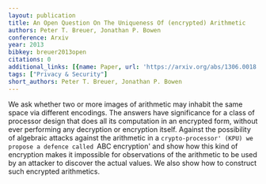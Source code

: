 ```yaml
---
layout: publication
title: An Open Question On The Uniqueness Of (encrypted) Arithmetic
authors: Peter T. Breuer, Jonathan P. Bowen
conference: Arxiv
year: 2013
bibkey: breuer2013open
citations: 0
additional_links: [{name: Paper, url: 'https://arxiv.org/abs/1306.0018'}]
tags: ["Privacy & Security"]
short_authors: Peter T. Breuer, Jonathan P. Bowen
---
```

We ask whether two or more images of arithmetic may inhabit the same space
via different encodings. The answers have significance for a class of processor
design that does all its computation in an encrypted form, without ever
performing any decryption or encryption itself. Against the possibility of
algebraic attacks against the arithmetic in a `crypto-processor' (KPU) we
propose a defence called `ABC encryption' and show how this kind of encryption
makes it impossible for observations of the arithmetic to be used by an
attacker to discover the actual values. We also show how to construct such
encrypted arithmetics.